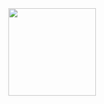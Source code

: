   <a href="mas.md">
  <img src="https://a.ppy.sh/21821366"  
       width="175"
       height="175"></a>

